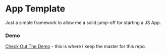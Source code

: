 # App Template

Just a simple framework to allow me a solid jump-off for starting a JS App.

### Demo

[Check Out The Demo](http://fluidbyte.org/workspace/App_Template/) - this is where I keep the master for this repo.